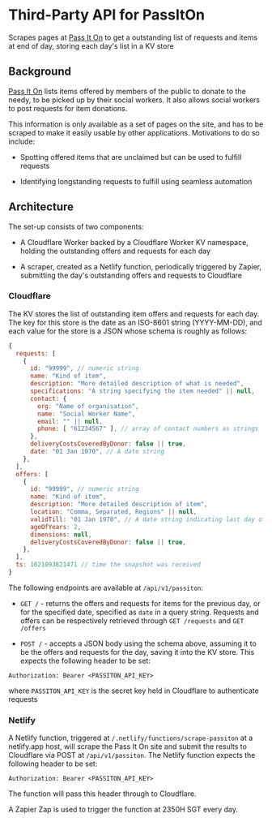 # Third-Party API for PassItOn

Scrapes pages at [Pass It On](https://www.passiton.org.sg) to get a outstanding 
list of requests and items at end of day, storing each day's list in a KV store 

## Background

[Pass It On](https://www.passiton.org.sg) lists items offered by members of the 
public to donate to the needy, to be picked up by their social workers. It also
allows social workers to post requests for item donations.

This information is only available as a set of pages on the site, and has to be
scraped to make it easily usable by other applications. Motivations to do so 
include:

- Spotting offered items that are unclaimed but can be used to fulfill requests

- Identifying longstanding requests to fulfill using seamless automation

## Architecture

The set-up consists of two components:

- A Cloudflare Worker backed by a Cloudflare Worker KV namespace, holding the
  outstanding offers and requests for each day

- A scraper, created as a Netlify function, periodically triggered by Zapier,
  submitting the day's outstanding offers and requests to Cloudflare

### Cloudflare

The KV stores the list of outstanding item offers and requests for each day.
The key for this store is the date as an ISO-8601 string (YYYY-MM-DD), and each
value for the store is a JSON whose schema is roughly as follows:

```js
{
  requests: [
    {
      id: "99999", // numeric string
      name: "Kind of item",
      description: "More detailed description of what is needed",
      specifications: "A string specifying the item needed" || null,
      contact: {
        org: "Name of organisation",
        name: "Social Worker Name",
        email: "" || null,
        phone: [ "61234567" ], // array of contact numbers as strings
      },
      deliveryCostsCoveredByDonor: false || true,
      date: "01 Jan 1970", // A date string
    },
  ],
  offers: [
    {
      id: "99999", // numeric string
      name: "Kind of item",
      description: "More detailed description of item",
      location: "Comma, Separated, Regions" || null,
      validTill: "01 Jan 1970", // A date string indicating last day of offer
      ageOfYears: 2,
      dimensions: null,
      deliveryCostsCoveredByDonor: false || true,
    },
  ],
  ts: 1621093821471 // time the snapshot was received
}
```

The following endpoints are available at `/api/v1/passiton`:

- `GET /` - returns the offers and requests for items for the previous day, or
  for the specified date, specified as `date` in a query string. Requests and 
  offers can be respectively retrieved through `GET /requests` and `GET /offers`

- `POST /` - accepts a JSON body using the schema above, assuming it to be the
  offers and requests for the day, saving it into the KV store. This expects the 
  following header to be set:

```
Authorization: Bearer <PASSITON_API_KEY>
```

  where `PASSITON_API_KEY` is the secret key held in Cloudflare to authenticate
  requests

### Netlify

A Netlify function, triggered at `/.netlify/functions/scrape-passiton` at a
netlify.app host, will scrape the Pass It On site and submit the results to 
Cloudflare via POST at `/api/v1/passiton`. The Netlify function expects the 
following header to be set:

```
Authorization: Bearer <PASSITON_API_KEY>
```

The function will pass this header through to Cloudflare.

A Zapier Zap is used to trigger the function at 2350H SGT every day.
